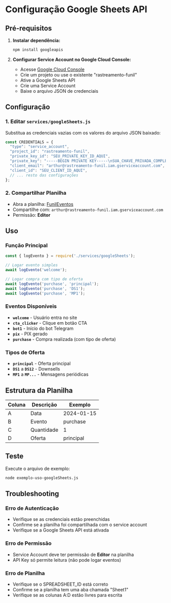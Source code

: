 # Configuração Google Sheets API

## Pré-requisitos

1. **Instalar dependência:**
   ```bash
   npm install googleapis
   ```

2. **Configurar Service Account no Google Cloud Console:**
   - Acesse [Google Cloud Console](https://console.cloud.google.com/)
   - Crie um projeto ou use o existente "rastreamento-funil"
   - Ative a Google Sheets API
   - Crie uma Service Account
   - Baixe o arquivo JSON de credenciais

## Configuração

### 1. Editar `services/googleSheets.js`

Substitua as credenciais vazias com os valores do arquivo JSON baixado:

```javascript
const CREDENTIALS = {
  "type": "service_account",
  "project_id": "rastreamento-funil",
  "private_key_id": "SEU_PRIVATE_KEY_ID_AQUI",
  "private_key": "-----BEGIN PRIVATE KEY-----\nSUA_CHAVE_PRIVADA_COMPLETA_AQUI\n-----END PRIVATE KEY-----",
  "client_email": "arthur@rastreamento-funil.iam.gserviceaccount.com",
  "client_id": "SEU_CLIENT_ID_AQUI",
  // ... resto das configurações
};
```

### 2. Compartilhar Planilha

- Abra a planilha: [FunilEventos](https://docs.google.com/spreadsheets/d/1SY_wan3SxwIs4Q58chDPp1HMmCCz4wEG3vIklv0QBXc)
- Compartilhe com: `arthur@rastreamento-funil.iam.gserviceaccount.com`
- Permissão: **Editor**

## Uso

### Função Principal

```javascript
const { logEvento } = require('./services/googleSheets');

// Logar evento simples
await logEvento('welcome');

// Logar compra com tipo de oferta
await logEvento('purchase', 'principal');
await logEvento('purchase', 'DS1');
await logEvento('purchase', 'MP1');
```

### Eventos Disponíveis

- **`welcome`** - Usuário entra no site
- **`cta_clicker`** - Clique em botão CTA
- **`bot1`** - Início do bot Telegram
- **`pix`** - PIX gerado
- **`purchase`** - Compra realizada (com tipo de oferta)

### Tipos de Oferta

- **`principal`** - Oferta principal
- **`DS1`** a **`DS12`** - Downsells
- **`MP1`** a **`MP...`** - Mensagens periódicas

## Estrutura da Planilha

| Coluna | Descrição | Exemplo |
|--------|-----------|---------|
| A | Data | 2024-01-15 |
| B | Evento | purchase |
| C | Quantidade | 1 |
| D | Oferta | principal |

## Teste

Execute o arquivo de exemplo:

```bash
node exemplo-uso-googleSheets.js
```

## Troubleshooting

### Erro de Autenticação
- Verifique se as credenciais estão preenchidas
- Confirme se a planilha foi compartilhada com o service account
- Verifique se a Google Sheets API está ativada

### Erro de Permissão
- Service Account deve ter permissão de **Editor** na planilha
- API Key só permite leitura (não pode logar eventos)

### Erro de Planilha
- Verifique se o SPREADSHEET_ID está correto
- Confirme se a planilha tem uma aba chamada "Sheet1"
- Verifique se as colunas A:D estão livres para escrita